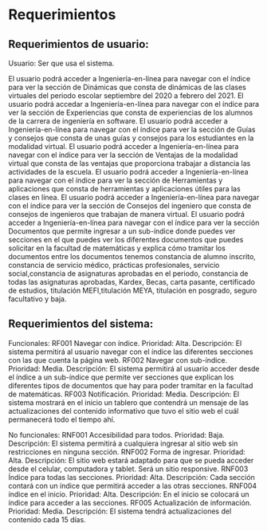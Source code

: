 # Requerimientos
## Requerimientos de usuario:
Usuario: Ser que usa el sistema.

El usuario podrá acceder a Ingeniería-en-línea para navegar con el índice para ver la sección de Dinámicas que consta de dinámicas de las clases virtuales del periodo escolar 
septiembre del 2020 a febrero del 2021.
El usuario podrá accedar a Ingeniería-en-línea para navegar con el índice para ver la sección de Experiencias que consta de experiencias de los alumnos de la carrera de 
ingeniería en software.
El usuario podrá acceder a Ingeniería-en-línea para navegar con el índice para ver la sección de Guías y consejos que consta de unas guías y consejos 
para los estudiantes en la modalidad virtual.
El usuario podrá acceder a Ingeniería-en-línea para navegar con el índice para ver la sección de Ventajas de la modalidad virtual que consta de las ventajas que proporciona
trabajar a distancia las actividades de la escuela.
El usuario podrá acceder a Ingeniería-en-línea para navegar con el índice para ver la sección de Herramientas y aplicaciones que consta de herramientas y aplicaciones útiles 
para las clases en línea.
El usuario podrá acceder a Ingeniería-en-línea para navegar con el índice para ver la sección de Consejos del ingeniero que consta de consejos de ingenieros que trabajan 
de manera virtual.
El usuario podrá acceder a Ingeniería-en-línea para navegar con el índice para ver la sección Documentos que permite ingresar a un sub-índice donde puedes ver secciones en el 
que puedes ver los diferentes documentos que puedes solicitar en la facultad de matemáticas y explica cómo tramitar los documentos entre los documentos tenemos constancia de 
alumno inscrito, constancia de servicio médico, prácticas profesionales, servicio social,constancia de asignaturas aprobadas en el periodo, constancia de todas las asignaturas
aprobadas, Kardex, Becas, carta pasante, certificado de estudios, titulación MEFI,titulación MEYA, titulación en posgrado, seguro facultativo y baja.

## Requerimientos del sistema:

Funcionales:
RF001 Navegar con índice.
Prioridad: Alta.
Descripción: El sistema permitirá al usuario navegar con el índice las diferentes secciones con las que cuenta la página web.
RF002 Navegar con sub-índice.
Prioridad: Media.
Descripción: El sistema permitirá al usuario acceder desde el índice a un sub-índice que permite ver secciones que explican los diferentes tipos de documentos que hay 
para poder tramitar en la facultad de matemáticas.
RF003 Notificación.
Prioridad: Media.
Descripción: El sistema mostrará en el inicio un tablero que contendrá un mensaje de las actualizaciones del contenido informativo que tuvo el sitio web el cuál permanecerá
todo el tiempo ahí.

No funcionales:
RNF001 Accesibilidad para todos.
Prioridad: Baja.
Descripción: El sistema permitirá a cualquiera ingresar al sitio web sin restricciones en ninguna sección.
RNF002 Forma de ingresar.
Prioridad: Alta.
Descripción: El sitio web estará adaptado para que se pueda acceder desde el celular, computadora y tablet. Será un sitio responsive.
RNF003 Índice para todas las secciones.
Prioridad: Alta.
Descripción: Cada sección contará con un índice que permitirá acceder a las otras secciones.
RNF004 índice en el inicio.
Prioridad: Alta.
Descripción: En el inicio se colocará un índice para acceder a las secciones.
RF005 Actualización de información.
Prioridad: Media.
Descripción: El sistema tendrá actualizaciones del contenido cada 15 días.
